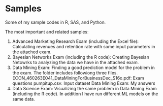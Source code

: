 # Samples
Some of my sample codes in R, SAS, and Python.

The most important and related samples:
1. Advanced Marketing Research Exam (including the Excel file): Calculating revenues and retention rate with some input parameters in the attached exam.
2. Bayesian Networks Exam (including the R code): Creating Bayesian Netowrks to analyzing the data we have in the attached exam.
3. Data Mining Exam: Finding a good prediction model for the problem in the exam. The folder includes followiong three files.
    ECON_460263E041_DataMiningForBusinessDec_S16o.pdf: Exam questions
    pumpitup.csv: Input dataset
    Data Mining Exam: My answers
4. Data Science Exam: Visualizing the same problem in Data Mining Exam (including the R code). In addition I have run different ML models on the same data.
